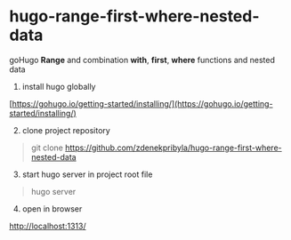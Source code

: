# hugo-range-first-where-nested-data
goHugo **Range** and combination **with**, **first**, **where** functions and nested data

1. install hugo globally

[https://gohugo.io/getting-started/installing/](https://gohugo.io/getting-started/installing/)

2. clone project repository

> git clone  https://github.com/zdenekpribyla/hugo-range-first-where-nested-data 

3. start hugo server in project root file

> hugo server

4. open in browser

[http://localhost:1313/](http://localhost:1313/)
